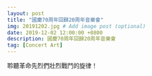 ```yaml
---
layout: post
title: "國慶70周年回歸20周年音樂會"
img: 20191202.jpg # Add image post (optional)
date: 2019-12-02 12:00:00 +0800
description: 國慶70周年回歸20周年音樂會
tag: [Concert Art]
---
```

聆聽革命先烈們壯烈戰鬥的旋律！